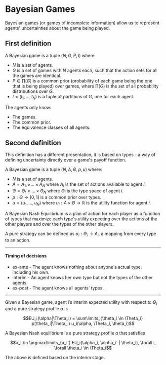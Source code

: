 # Bayesian Games

Bayesian games (or games of incomplete information) allow us to represent agents' uncertainties about the game being played.

## First definition

A Bayesian game is a tuple $(N, G, P, I)$ where

- $N$ is a set of agents.
- $G$ is a set of games with $N$ agents each, such that the action sets for all the games are identical.
- $P \in \prod(G)$ is a common prior (probability of each game being the one that is being played) over games, where $\prod(G)$ is the set of all probability distributions over $G$.
- $I = (I_1, \dots, I_N)$ is a tuple of partitions of $G$, one for each agent.

The agents only know:

- The games.
- The common prior.
- The equivalence classes of all agents.

## Second definition

This definition has a different presentation, it is based on types - a way of defining uncertainty directly over a game's payoff function.

A Bayesian game is a tuple $(N, A, \Theta, p, u)$ where:

- $N$ is a set of agents.
- $A = A_1, \times \dots \times A_N$ where $A_i$ is the set of actions available to agent $i$.
- $\Theta = \Theta_1 \times \dots \times \Theta_N$ where $\Theta_i$ is the type space of agent $i$.
- $p : \Theta \rightarrow [0,1]$ is a common prior over types.
- $u = (u_1, \dots, u_N)$ where $u_i : A \times \Theta \rightarrow \mathbb{R}$ is the utility function for agent $i$.

A Bayesian Nash Equilibrium is a plan of action for each player as a function of types that maximize each type's utility expecting over the actions of the other players and over the types of the other players.

A pure strategy can be defined as $\alpha_i : \Theta_i \rightarrow A_i$, a mapping from every type to an action.

---

#### Timing of decisions

- ex-ante - The agent knows nothing about anyone's actual type, including his own.
- interim - An agent knows her own type but not the types of the other agents.
- ex-post - The agent knows all agents' types.

---

Given a Bayesian game, agent $i'\text{s}$ interim expected utility with respect to $\Theta_i$ and a pure strategy profile $\alpha$ is

$$EU_i(\alpha|\Theta_i) = \sum\limits_{\theta_i \in \Theta_i} p(\theta_i|\Theta_i) u_i(\alpha, \Theta_i, \theta_i)$$

A Bayesian Nash equilibrium is a pure strategy profile $a$ that satisfies

$$a_i \in \argmax\limits_{a_i'} EU_i(\alpha_i, \alpha_i' | \theta_i), \forall i, \forall \theta_i \in \Theta_i$$

The above is defined based on the interim stage.
